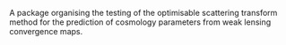 A package organising the testing of the optimisable scattering transform method for
the prediction of cosmology parameters from weak lensing convergence maps. 